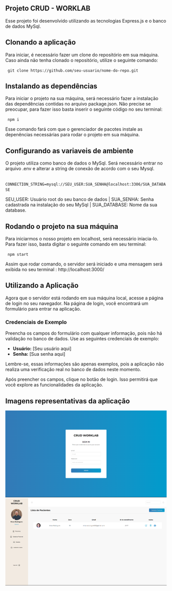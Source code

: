## Projeto CRUD - WORKLAB

Esse projeto foi desenvolvido utilizando as tecnologias Express.js e o banco de dados MySql.




## Clonando a aplicação

Para iniciar, é necessário fazer um clone do repositório em sua máquina. Caso ainda não tenha clonado o repositório, utilize o seguinte comando:

` git clone https://github.com/seu-usuario/nome-do-repo.git` 


## Instalando as dependências 


Para iniciar o projeto na sua máquina, será necessário fazer a instalação das dependências contidas no arquivo package.json. Não precise se preocupar, para fazer isso basta inserir o seguinte código no seu terminal:

` npm i` 

Esse comando fará com que o gerenciador de pacotes instale as depenências necessárias para rodar o projeto em sua máquina.

## Configurando as variaveis de ambiente

O projeto utiliza como banco de dados o MySql. Será necessário entrar no arquivo .env e alterar a string de conexão de acordo com o seu Mysql.

` CONNECTION_STRING=mysql://SEU_USER:SUA_SENHA@localhost:3306/SUA_DATABASE` 

SEU_USER: Usuário root do seu banco de dados | SUA_SENHA: Senha cadastrada na instalação do seu MySql | SUA_DATABASE: Nome da sua database.

## Rodando o projeto na sua máquina

Para iniciarmos o nosso projeto em localhost, será necessário iniacia-lo. Para fazer isso, basta digitar o seguinte comando em seu terminal:

` npm start` 

Assim que rodar comando, o servidor será iniciado e uma mensagem será exibida no seu terminal : http://localhost:3000/

## Utilizando a Aplicação

Agora que o servidor está rodando em sua máquina local, acesse a página de login no seu navegador. Na página de login, você encontrará um formulário para entrar na aplicação.

### Credenciais de Exemplo

Preencha os campos do formulário com qualquer informação, pois não há validação no banco de dados. Use as seguintes credenciais de exemplo:

- **Usuário:** [Seu usuário aqui]
- **Senha:** [Sua senha aqui]

Lembre-se, essas informações são apenas exemplos, pois a aplicação não realiza uma verificação real no banco de dados neste momento.

Após preencher os campos, clique no botão de login. Isso permitirá que você explore as funcionalidades da aplicação.

## Imagens representativas da aplicação

<img src="./ProjectImage.png"/>
<img src="./projectImage02.png"/>




